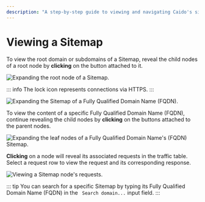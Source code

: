 ```yaml
---
description: "A step-by-step guide to viewing and navigating Caido's sitemap interface including domain expansion, request viewing, and search functionality."
---
```


# Viewing a Sitemap

To view the root domain or subdomains of a Sitemap, reveal the child nodes of a root node by **clicking** on the <code><Icon icon="fas fa-chevron-right" /></code> button attached to it.

<img alt="Expanding the root node of a Sitemap." src="/_images/sitemap_root.png" center>

::: info
The lock icon <code><Icon icon="fas fa-lock" /></code>
 represents connections via HTTPS.
:::

<img alt="Expanding the Sitemap of a Fully Qualified Domain Name (FQDN)." src="/_images/sitemap_expand.png" center>

To view the content of a specific Fully Qualified Domain Name (FQDN), continue revealing the child nodes by **clicking** on the <code><Icon icon="fas fa-chevron-right" /></code> buttons attached to the parent nodes.

<img alt="Expanding the leaf nodes of a Fully Qualified Domain Name's (FQDN) Sitemap." src="/_images/sitemap_leaves.png" center>

**Clicking** on a node will reveal its associated requests in the traffic table. Select a request row to view the request and its corresponding response.

<img alt="Viewing a Sitemap node's requests." src="/_images/sitemap_requests.png" center>

::: tip
You can search for a specific Sitemap by typing its Fully Qualified Domain Name (FQDN) in the <code><Icon icon="fas fa-magnifying-glass" /> Search domain...</code> input field.
:::
